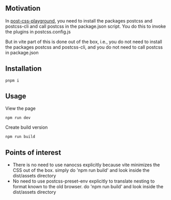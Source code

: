 <h2>Motivation</h2>
<p>In <a href='https://github.com/NathanKr/post-css-playground'>post-css-playground</a>, you need to install the packages postcss and postcss-cli and call postcss in the package.json script. You do this to invoke the plugins in postcss.config.js</p>
<p>But in vite part of this is done out of the box, i.e., you do not need to install the packages postcss and postcss-cli, and you do not need to call postcss in package.json</p>

<h2>Installation</h2>

```
pnpm i
```


<h2>Usage</h2>

View the page

```
npm run dev
```

Create build version

```
npm run build
```


<h2>Points of interest</h2>
<ul>
<li> There is no need to use nanocss explicitly because vite minimizes the CSS out of the box. simply do 'npm run build' and look inside the dist/assets directory</li>
<li> No need to use postcss-preset-env explicitly to translate nesting to format known to the old browser. do 'npm run build' and look inside the dist/assets directory</li>
</ul>
